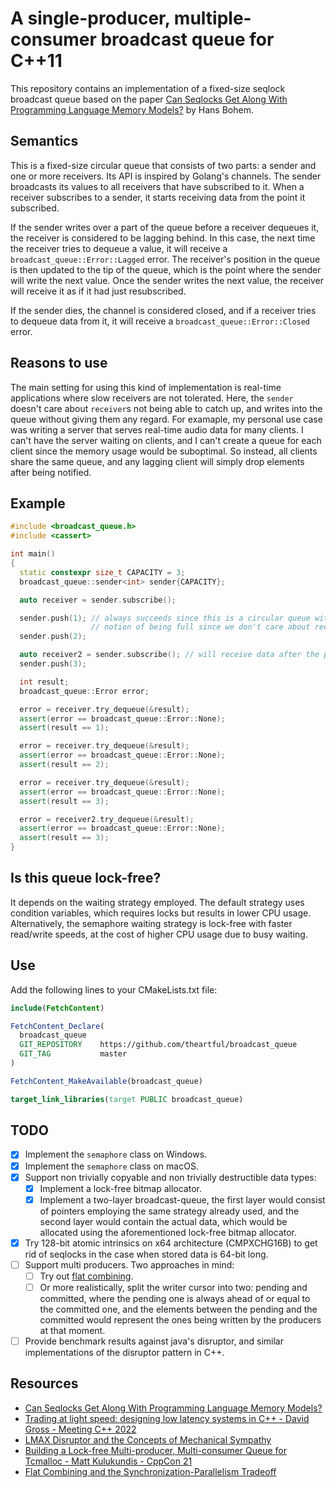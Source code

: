 # A single-producer, multiple-consumer broadcast queue for C++11

This repository contains an implementation of a fixed-size seqlock broadcast queue
based on the paper [Can Seqlocks Get Along With Programming Language Memory Models?][1]
by Hans Bohem.

## Semantics

This is a fixed-size circular queue that consists of two parts: a sender and
one or more receivers. Its API is inspired by Golang's channels. The sender
broadcasts its values to all receivers that have subscribed to it. When a receiver
subscribes to a sender, it starts receiving data from the point it subscribed.

If the sender writes over a part of the queue before a receiver dequeues it,
the receiver is considered to be lagging behind. In this case, the next time
the receiver tries to dequeue a value, it will receive a `broadcast_queue::Error::Lagged`
error. The receiver's position in the queue is then updated to the tip of the queue,
which is the point where the sender will write the next value. Once the sender
writes the next value, the receiver will receive it as if it had just resubscribed.

If the sender dies, the channel is considered closed, and if a receiver tries
to dequeue data from it, it will receive a `broadcast_queue::Error::Closed` error.

## Reasons to use

The main setting for using this kind of implementation is real-time applications
where slow receivers are not tolerated. Here, the `sender` doesn't care about
`receiver`s not being able to catch up, and writes into the queue without giving
them any regard. For examaple, my personal use case was writing a server that
serves real-time audio data for many clients. I can't have the server waiting
on clients, and I can't create a queue for each client since the memory usage
would be suboptimal. So instead, all clients share the same queue, and any lagging
client will simply drop elements after being notified.

## Example

``` C++
#include <broadcast_queue.h>
#include <cassert>

int main()
{
  static constexpr size_t CAPACITY = 3;
  broadcast_queue::sender<int> sender{CAPACITY};

  auto receiver = sender.subscribe();

  sender.push(1); // always succeeds since this is a circular queue without any
                  // notion of being full since we don't care about receivers!
  sender.push(2);

  auto receiver2 = sender.subscribe(); // will receive data after the point of subscription
  sender.push(3);

  int result;
  broadcast_queue::Error error;

  error = receiver.try_dequeue(&result);
  assert(error == broadcast_queue::Error::None);
  assert(result == 1);

  error = receiver.try_dequeue(&result);
  assert(error == broadcast_queue::Error::None);
  assert(result == 2);

  error = receiver.try_dequeue(&result);
  assert(error == broadcast_queue::Error::None);
  assert(result == 3);

  error = receiver2.try_dequeue(&result);
  assert(error == broadcast_queue::Error::None);
  assert(result == 3);
}
```

## Is this queue lock-free?

It depends on the waiting strategy employed. The default strategy uses condition
variables, which requires locks but results in lower CPU usage. Alternatively,
the semaphore waiting strategy is lock-free with faster read/write speeds, at the
cost of higher CPU usage due to busy waiting.

## Use

Add the following lines to your CMakeLists.txt file:
```cmake
include(FetchContent)

FetchContent_Declare(
  broadcast_queue
  GIT_REPOSITORY    https://github.com/theartful/broadcast_queue
  GIT_TAG           master
)

FetchContent_MakeAvailable(broadcast_queue)

target_link_libraries(target PUBLIC broadcast_queue)
```

## TODO

- [x] Implement the `semaphore` class on Windows.
- [x] Implement the `semaphore` class on macOS.
- [x] Support non trivially copyable and non trivially destructible data types:
    - [x] Implement a lock-free bitmap allocator.
    - [x] Implement a two-layer broadcast-queue, the first layer would consist
    of pointers employing the same strategy already used, and the second layer
    would contain the actual data, which would be allocated using the
    aforementioned lock-free bitmap allocator.
- [x] Try 128-bit atomic intrinsics on x64 architecture (CMPXCHG16B) to get rid
of seqlocks in the case when stored data is 64-bit long.
- [ ] Support multi producers. Two approaches in mind:
    - [ ] Try out [flat combining][4].
    - [ ] Or more realistically, split the writer cursor into two: pending and
    committed, where the pending one is always ahead of or equal to the committed
    one, and the elements between the pending and the committed would represent
    the ones being written by the producers at that moment.
- [ ] Provide benchmark results against java's disruptor, and similar implementations
of the disruptor pattern in C++.

## Resources

* [Can Seqlocks Get Along With Programming Language Memory Models?][1]
* [Trading at light speed: designing low latency systems in C++ - David Gross - Meeting C++ 2022][2]
* [LMAX Disruptor and the Concepts of Mechanical Sympathy][3]
* [Building a Lock-free Multi-producer, Multi-consumer Queue for Tcmalloc - Matt Kulukundis - CppCon 21][4]
* [Flat Combining and the Synchronization-Parallelism Tradeoff][5]

[1]: https://www.hpl.hp.com/techreports/2012/HPL-2012-68.pdf 
[2]: https://www.youtube.com/watch?v=8uAW5FQtcvE
[3]: https://www.youtube.com/watch?v=Qho1QNbXBso
[4]: https://www.youtube.com/watch?v=_qaKkHuHYE0
[5]: https://people.csail.mit.edu/shanir/publications/Flat%20Combining%20SPAA%2010.pdf

